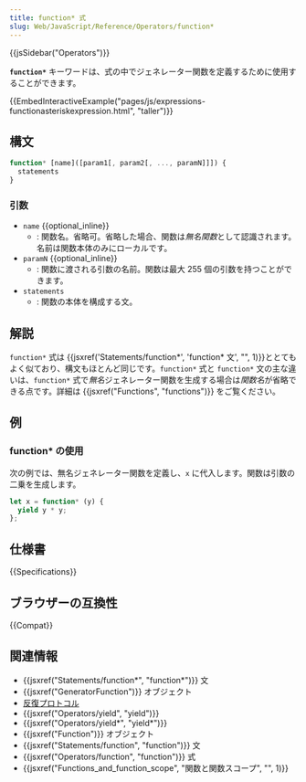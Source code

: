 ```yaml
---
title: function* 式
slug: Web/JavaScript/Reference/Operators/function*
---
```


{{jsSidebar("Operators")}}</div>

**`function*`** キーワードは、式の中でジェネレーター関数を定義するために使用することができます。

{{EmbedInteractiveExample("pages/js/expressions-functionasteriskexpression.html",
   "taller")}}

## 構文

```js
function* [name]([param1[, param2[, ..., paramN]]]) {
  statements
}
```

### 引数

- `name` {{optional_inline}}
  - : 関数名。省略可。省略した場合、関数は*無名関数*として認識されます。名前は関数本体のみにローカルです。
- `paramN` {{optional_inline}}
  - : 関数に渡される引数の名前。関数は最大 255 個の引数を持つことができます。
- `statements`
  - : 関数の本体を構成する文。

## 解説

`function*` 式は {{jsxref('Statements/function*', 'function* 文', "", 1)}}ととてもよく似ており、構文もほとんど同じです。`function*` 式と `function*` 文の主な違いは、`function*` 式で*無名*ジェネレーター関数を生成する場合は*関数名*が省略できる点です。詳細は {{jsxref("Functions", "functions")}} をご覧ください。

## 例

### function\* の使用

次の例では、無名ジェネレーター関数を定義し、`x` に代入します。関数は引数の二乗を生成します。

```js
let x = function* (y) {
  yield y * y;
};
```

## 仕様書

{{Specifications}}

## ブラウザーの互換性

{{Compat}}

## 関連情報

- {{jsxref("Statements/function*", "function*")}} 文
- {{jsxref("GeneratorFunction")}} オブジェクト
- [反復プロトコル](/ja/docs/Web/JavaScript/Reference/Iteration_protocols)
- {{jsxref("Operators/yield", "yield")}}
- {{jsxref("Operators/yield*", "yield*")}}
- {{jsxref("Function")}} オブジェクト
- {{jsxref("Statements/function", "function")}} 文
- {{jsxref("Operators/function", "function")}} 式
- {{jsxref("Functions_and_function_scope", "関数と関数スコープ", "", 1)}}
